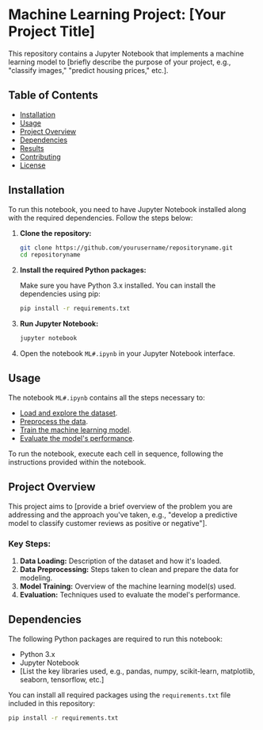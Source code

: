 # Machine Learning Project: [Your Project Title]

This repository contains a Jupyter Notebook that implements a machine learning model to [briefly describe the purpose of your project, e.g., "classify images," "predict housing prices," etc.].

## Table of Contents

- [Installation](#installation)
- [Usage](#usage)
- [Project Overview](#project-overview)
- [Dependencies](#dependencies)
- [Results](#results)
- [Contributing](#contributing)
- [License](#license)

## Installation

To run this notebook, you need to have Jupyter Notebook installed along with the required dependencies. Follow the steps below:

1. **Clone the repository:**

    ```bash
    git clone https://github.com/yourusername/repositoryname.git
    cd repositoryname
    ```

2. **Install the required Python packages:**

    Make sure you have Python 3.x installed. You can install the dependencies using pip:

    ```bash
    pip install -r requirements.txt
    ```

3. **Run Jupyter Notebook:**

    ```bash
    jupyter notebook
    ```

4. Open the notebook `ML#.ipynb` in your Jupyter Notebook interface.

## Usage

The notebook `ML#.ipynb` contains all the steps necessary to:

- [Load and explore the dataset](#).
- [Preprocess the data](#).
- [Train the machine learning model](#).
- [Evaluate the model's performance](#).

To run the notebook, execute each cell in sequence, following the instructions provided within the notebook.

## Project Overview

This project aims to [provide a brief overview of the problem you are addressing and the approach you've taken, e.g., "develop a predictive model to classify customer reviews as positive or negative"].

### Key Steps:

1. **Data Loading:** Description of the dataset and how it's loaded.
2. **Data Preprocessing:** Steps taken to clean and prepare the data for modeling.
3. **Model Training:** Overview of the machine learning model(s) used.
4. **Evaluation:** Techniques used to evaluate the model's performance.

## Dependencies

The following Python packages are required to run this notebook:

- Python 3.x
- Jupyter Notebook
- [List the key libraries used, e.g., pandas, numpy, scikit-learn, matplotlib, seaborn, tensorflow, etc.]

You can install all required packages using the `requirements.txt` file included in this repository:

```bash
pip install -r requirements.txt
